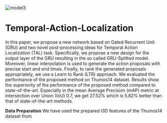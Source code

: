 ![model3](https://user-images.githubusercontent.com/62461020/118403487-c78fe780-b683-11eb-9d1a-4f1fb0f6aac1.png)
# Temporal-Action-Localization

In this paper, we propose a new network based on Gated Recurrent Unit (GRU) and two novel post-processing ideas for Temporal Action Localization (TAL) task. Specifically, we propose a new design for the output layer of the GRU resulting in the so called GRU-Splitted model. Moreover, linear interpolation is used to generate the action proposals with precise start and end times. Finally, to rank the generated proposals appropriately, we use a Learn to Rank (LTR) approach. We evaluated the performance of the proposed method on Thumos14 dataset. Results show the superiority of the performance of the proposed method compared to state-of-the-art. Especially in the mean Average Precision (mAP) metric at Intersection over Union (IoU) 0.7, we get 27.52% which is 5.82% better than that of state-of-the-art methods.

**Data Preparation**
We have used the prepared I3D features of the Thumos14 dataset from 
